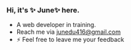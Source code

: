 ### Hi, it's ✨ June✨  here.
- A web developer in training. 
- Reach me via junedu416@gmail.com
- ⚡ Feel free to leave me your feedback

<!--
**junedu416/junedu416** is a ✨ _special_ ✨ repository because its `README.md` (this file) appears on your GitHub profile.

Here are some ideas to get you started:

- 🔭 I’m currently working on ...
- 🌱 I’m currently learning ...
- 👯 I’m looking to collaborate on ...
- 🤔 I’m looking for help with ...
- 💬 Ask me about ...
- 📫 How to reach me: ...
- 😄 Pronouns: ...
- ⚡ Fun fact: ...
-->
